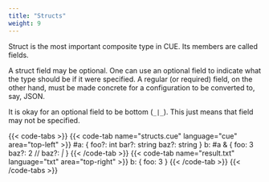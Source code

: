 ```yaml
---
title: "Structs"
weight: 9
---
```


Struct is the most important composite type in CUE.
Its members are called fields.

A struct field may be optional.
One can use an optional field to indicate what the type should be if it were
specified.
A regular (or required) field, on the other hand, must be made concrete
for a configuration to be converted to, say, JSON.

It is okay for an optional field to be bottom (`_|_`).
This just means that field may not be specified.

{{< code-tabs >}}
{{< code-tab name="structs.cue" language="cue" area="top-left" >}}
#a: {
	foo?: int
	bar?: string
	baz?: string
}
b: #a & {
	foo:  3
	baz?: 2 // baz?: _|_
}
{{< /code-tab >}}
{{< code-tab name="result.txt" language="txt" area="top-right" >}}
b: {
    foo: 3
}
{{< /code-tab >}}
{{< /code-tabs >}}
